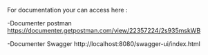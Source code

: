 For documentation your can access here : 

-Documenter postman
https://documenter.getpostman.com/view/22357224/2s935mskWB

-Documenter Swagger
http://localhost:8080/swagger-ui/index.html
